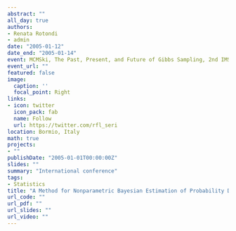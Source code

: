 ```yaml
---
abstract: ""
all_day: true
authors:
- Renata Rotondi
- admin
date: "2005-01-12"
date_end: "2005-01-14"
event: MCMSki, The Past, Present, and Future of Gibbs Sampling, 2nd IMS-ISBA Joint Meeting
event_url: ""
featured: false
image:
  caption: ''
  focal_point: Right
links:
- icon: twitter
  icon_pack: fab
  name: Follow
  url: https://twitter.com/rfl_seri
location: Bormio, Italy
math: true
projects:
- ""
publishDate: "2005-01-01T00:00:00Z"
slides: ""
summary: "International conference"
tags:
- Statistics
title: "A Method for Nonparametric Bayesian Estimation of Probability Density Functions"
url_code: ""
url_pdf: ""
url_slides: ""
url_video: ""
---
```

